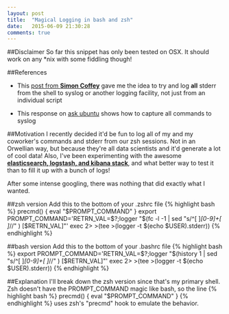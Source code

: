 ```yaml
---
layout: post
title:  "Magical Logging in bash and zsh"
date:   2015-06-09 21:30:28
comments: true
---
```


<script type="text/javascript" src="https://cdn.mathjax.org/mathjax/latest/MathJax.js?config=TeX-AMS_HTML-full" charset="utf-8"></script>
<script type="text/javascript">
MathJax.Hub.Config({
  tex2jax: {
    inlineMath: [['$','$'], ['\(','\)']],
    processEscapes: true
  }
});
</script>

##Disclaimer
So far this snippet has only been tested on OSX. It should work on any \*nix with some fiddling though!

##References
* This [post from **Simon Coffey**](http://urbanautomaton.com/blog/2014/09/09/redirecting-bash-script-output-to-syslog/) gave me the idea to try and log **all** stderr from the shell to syslog or another logging facility, not just from an individual script

* This response on [ask ubuntu](http://askubuntu.com/questions/93566/how-to-log-all-bash-commands-by-all-users-on-a-server) shows how to capture all commands to syslog

##Motivation
I recently decided it'd be fun to log all of my and my coworker's commands and stderr from our zsh sessions. Not in an Orwellian way, but because they're all data scientists and it'd generate a lot of cool data! Also, I've been experimenting with the awesome [**elasticsearch, logstash, and kibana stack**](https://www.elastic.co/), and what better way to test it than to fill it up with a bunch of logs!

After some intense googling, there was nothing that did exactly what I wanted.

##zsh version
Add this to the bottom of your .zshrc file
{% highlight bash %}
precmd() { eval "$PROMPT_COMMAND" }
export PROMPT_COMMAND='RETRN_VAL=$?;logger "$(fc -l -1 | sed "s/^[ ]*[0-9]+[ ]*//" ) [$RETRN_VAL]"'
exec 2> >(tee >(logger -t $(echo $USER).stderr))
{% endhighlight %}

##bash version
Add this to the bottom of your .bashrc file
{% highlight bash %}
export PROMPT_COMMAND='RETRN_VAL=$?;logger "$(history 1 | sed "s/^[ ]*[0-9]+[ ]*//" ) [$RETRN_VAL]"'
exec 2> >(tee >(logger -t $(echo $USER).stderr))
{% endhighlight %}

##Explanation
I'll break down the zsh version since that's my primary shell. Zsh doesn't have the PROMPT_COMMAND magic like bash, so the line
{% highlight bash %}
precmd() { eval "$PROMPT_COMMAND" }
{% endhighlight %}
uses zsh's "precmd" hook to emulate the behavior. 



